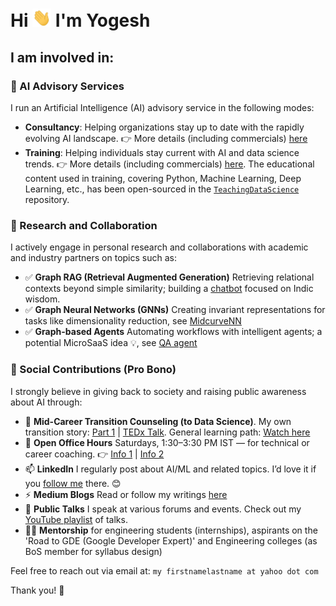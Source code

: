 # Hi <img src="https://raw.githubusercontent.com/ABSphreak/ABSphreak/master/gifs/Hi.gif" width="30px"> I'm Yogesh

## I am involved in:

### 🤖 AI Advisory Services
I run an Artificial Intelligence (AI) advisory service in the following modes:

* **Consultancy**: Helping organizations stay up to date with the rapidly evolving AI landscape. 👉 More details (including commercials) [here](./domains/Notes_AIAdvisory.md)
* **Training**: Helping individuals stay current with AI and data science trends.  👉 More details (including commercials) [here](./domains/Notes_AITraining.md). The educational content used in training, covering Python, Machine Learning, Deep Learning, etc., has been open-sourced in the [`TeachingDataScience`](https://github.com/yogeshhk/TeachingDataScience) repository.

### 🔬 Research and Collaboration
I actively engage in personal research and collaborations with academic and industry partners on topics such as:

* ✅ **Graph RAG (Retrieval Augmented Generation)**
  Retrieving relational contexts beyond simple similarity; building a [chatbot](https://github.com/yogeshhk/Sarvadnya/tree/master/src/ask_yogasutra) focused on Indic wisdom.
* ✅ **Graph Neural Networks (GNNs)**
  Creating invariant representations for tasks like dimensionality reduction, see [MidcurveNN](https://github.com/yogeshhk/MidcurveNN)
* ✅ **Graph-based Agents**
  Automating workflows with intelligent agents; a potential MicroSaaS idea 💡, see [QA agent](https://github.com/yogeshhk/Sarvadnya/tree/master/src/qa_automation_langchain)

### 🙌 Social Contributions (Pro Bono)
I strongly believe in giving back to society and raising public awareness about AI through:

* 👯 **Mid-Career Transition Counseling (to Data Science)**. My own transition story: [Part 1](https://www.youtube.com/watch?v=IQzWosVzkM4) | [TEDx Talk](https://www.youtube.com/watch?v=-VbWRs7BsPY). General learning path: [Watch here](https://www.youtube.com/watch?v=-_8i6IQz8l8)
* 💬 **Open Office Hours** Saturdays, 1:30–3:30 PM IST — for technical or career coaching.
  👉 [Info 1](https://www.linkedin.com/feed/update/urn:li:activity:6913670687291240448/) | [Info 2](https://www.linkedin.com/feed/update/urn:li:activity:7147062487174070272/)
* 📫 **LinkedIn** I regularly post about AI/ML and related topics. I’d love it if you [follow me](https://www.linkedin.com/in/yogeshkulkarni/) there. 😊
* ⚡ **Medium Blogs**  Read or follow my writings [here](https://yogeshharibhaukulkarni.medium.com/)
* 🎤 **Public Talks**  I speak at various forums and events. Check out my [YouTube playlist](https://www.youtube.com/playlist?list=PLaTX75s8-K31QUTU1h12Tzjuxl5nXjAG7) of talks.
* 🧑‍🏫 **Mentorship** for engineering students (internships), aspirants on the 'Road to GDE (Google Developer Expert)' and Engineering colleges (as BoS member for syllabus design)

Feel free to reach out via email at: `my firstnamelastname at yahoo dot com`

Thank you! 🙏



